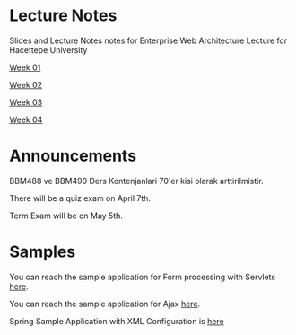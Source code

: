 # Lecture Notes

Slides and Lecture Notes notes for Enterprise Web Architecture Lecture for Hacettepe University

[Week 01](https://dl.dropboxusercontent.com/u/133268/BBM490_EnterpriseWebArchitecture_Week01.pdf)

[Week 02](https://dl.dropboxusercontent.com/u/133268/BBM490_EnterpriseWebArchitecture_Week02.pdf)

[Week 03](https://dl.dropboxusercontent.com/u/133268/BBM490_EnterpriseWebArchitecture_Week03.pdf)

[Week 04](https://dl.dropboxusercontent.com/u/133268/BBM490_EnterpriseWebArchitecture_Week04.pdf)

# Announcements

BBM488 ve BBM490 Ders Kontenjanlari 70'er kisi olarak arttirilmistir.

There will be a quiz exam on April 7th.

Term Exam will be on May 5th.


# Samples 

You can reach the sample application for Form processing with Servlets [here](https://github.com/mulderbaba/EWALectureNotes/blob/master/FormApp.zip).

You can reach the sample application for Ajax [here](https://github.com/mulderbaba/EWALectureNotes/blob/master/AjaxApp.zip).

Spring Sample Application with XML Configuration is [here](https://github.com/mulderbaba/EWALectureNotes/blob/master/XMLBasedSpringApp.zip)
